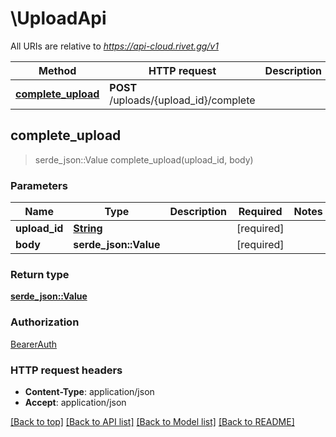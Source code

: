 # \UploadApi

All URIs are relative to *https://api-cloud.rivet.gg/v1*

Method | HTTP request | Description
------------- | ------------- | -------------
[**complete_upload**](UploadApi.md#complete_upload) | **POST** /uploads/{upload_id}/complete | 



## complete_upload

> serde_json::Value complete_upload(upload_id, body)


### Parameters


Name | Type | Description  | Required | Notes
------------- | ------------- | ------------- | ------------- | -------------
**upload_id** | [**String**](.md) |  | [required] |
**body** | **serde_json::Value** |  | [required] |

### Return type

[**serde_json::Value**](serde_json::Value.md)

### Authorization

[BearerAuth](../README.md#BearerAuth)

### HTTP request headers

- **Content-Type**: application/json
- **Accept**: application/json

[[Back to top]](#) [[Back to API list]](../README.md#documentation-for-api-endpoints) [[Back to Model list]](../README.md#documentation-for-models) [[Back to README]](../README.md)

